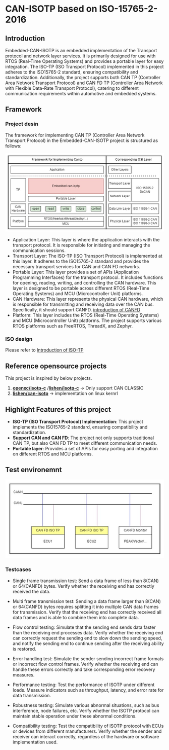 # CAN-ISOTP based on ISO-15765-2-2016

## Introduction

Embedded-CAN-ISOTP is an embedded implementation of the Transport protocol and network layer services. It is primarily designed for use with RTOS (Real-Time Operating Systems) and provides a portable layer for easy integration. The ISO-TP (ISO Transport Protocol) implemented in this project adheres to the ISO15765-2 standard, ensuring compatibility and standardization. Additionally, the project supports both CAN TP (Controller Area Network Transport Protocol) and CAN FD TP (Controller Area Network with Flexible Data-Rate Transport Protocol), catering to different communication requirements within automotive and embedded systems.

## Framework
### Project desin
The framework for implementing CAN TP (Controller Area Network Transport Protocol) in the Embedded-CAN-ISOTP project is structured as follows:
<div style="text-align: center;">
  <img src="./docs/cantp_framework.jpg">
</div>

- Application Layer: This layer is where the application interacts with the transport protocol. It is responsible for initiating and managing the communication sessions.
- Transport Layer: The ISO-TP (ISO Transport Protocol) is implemented at this layer. It adheres to the ISO15765-2 standard and provides the necessary transport services for CAN and CAN FD networks.
- Portable Layer: This layer provides a set of APIs (Application Programming Interfaces) for the transport protocol. It includes functions for opening, reading, writing, and controlling the CAN hardware. This layer is designed to be portable across different RTOS (Real-Time Operating Systems) and MCU (Microcontroller Unit) platforms.
- CAN Hardware: This layer represents the physical CAN hardware, which is responsible for transmitting and receiving data over the CAN bus. Specifically, it should support CANFD. [introduction of CANFD](./introduction_CANFD.md)
- Platform: This layer includes the RTOS (Real-Time Operating Systems) and MCU (Microcontroller Unit) platforms. The project supports various RTOS platforms such as FreeRTOS, ThreadX, and Zephyr.

### ISO design

Please refer to [Introduction of ISO-TP](./introduction_CAN_ISO15765.md)

## Reference opensource projects
This project is inspired by below projects.

1. **[openxc/isotp-c](https://github.com/openxc/isotp-c)** /**[lishen/isotp-c](https://github.com/lishen2/isotp-c)**
    -> Only support CAN CLASSIC
2. **[lishen/can-isotp](https://github.com/hartkopp/can-isotp)**
    -> implementation on linux kernrl 

## Highlight Features of this project
  - **ISO-TP (ISO Transport Protocol) Implementation**: This project implements the ISO15765-2 standard, ensuring compatibility and standardization.
  - **Support CAN and CAN FD**: The project not only supports traditional CAN TP, but also CAN FD TP to meet different communication needs.
  - **Portable layer**: Provides a set of APIs for easy porting and integration on different RTOS and MCU platforms.

## Test environemnt

<div style="text-align: center;">
  <img src="./docs/test_environment.jpg">
</div>

### Testcases
- Single frame transmission test:
Send a data frame of less than 8(CAN) or 64(CANFD) bytes.
Verify whether the receiving end has correctly received the data.

- Multi frame transmission test:
Sending a data frame larger than 8(CAN) or 64(CANFD) bytes requires splitting it into multiple CAN data frames for transmission.
Verify that the receiving end has correctly received all data frames and is able to combine them into complete data.

- Flow control testing:
Simulate that the sending end sends data faster than the receiving end processes data.
Verify whether the receiving end can correctly request the sending end to slow down the sending speed, and notify the sending end to continue sending after the receiving ability is restored.

- Error handling test:
Simulate the sender sending incorrect frame formats or incorrect flow control frames.
Verify whether the receiving end can handle these errors correctly and take corresponding error recovery measures.

- Performance testing:
Test the performance of ISOTP under different loads.
Measure indicators such as throughput, latency, and error rate for data transmission.

- Robustness testing:
Simulate various abnormal situations, such as bus interference, node failures, etc.
Verify whether the ISOTP protocol can maintain stable operation under these abnormal conditions.

- Compatibility testing:
Test the compatibility of ISOTP protocol with ECUs or devices from different manufacturers.
Verify whether the sender and receiver can interact correctly, regardless of the hardware or software implementation used.
